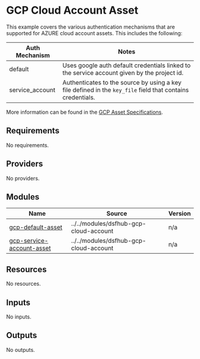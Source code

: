 # GCP Cloud Account Asset

This example covers the various authentication mechanisms that are supported for AZURE cloud account assets. This includes the following:

| Auth Mechanism | Notes |
|----------------|-------|
| default | Uses google auth default credentials linked to the service account given by the project id. |
| service_account | Authenticates to the source by using a key file defined in the ``key_file`` field that contains credentials. |

More information can be found in the [GCP Asset Specifications](https://docs.imperva.com/bundle/onboarding-databases-to-sonar-reference-guide/page/GCP-Asset-Specifications_35816171.html).

<!-- BEGIN_TF_DOCS -->
## Requirements

No requirements.

## Providers

No providers.

## Modules

| Name | Source | Version |
|------|--------|---------|
| <a name="module_gcp-default-asset"></a> [gcp-default-asset](#module\_gcp-default-asset) | ../../modules/dsfhub-gcp-cloud-account | n/a |
| <a name="module_gcp-service-account-asset"></a> [gcp-service-account-asset](#module\_gcp-service-account-asset) | ../../modules/dsfhub-gcp-cloud-account | n/a |

## Resources

No resources.

## Inputs

No inputs.

## Outputs

No outputs.
<!-- END_TF_DOCS -->